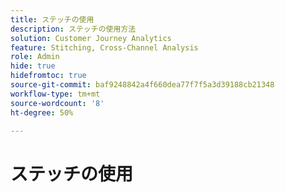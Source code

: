 ```yaml
---
title: ステッチの使用
description: ステッチの使用方法
solution: Customer Journey Analytics
feature: Stitching, Cross-Channel Analysis
role: Admin
hide: true
hidefromtoc: true
source-git-commit: baf9248842a4f660dea77f7f5a3d39188cb21348
workflow-type: tm+mt
source-wordcount: '8'
ht-degree: 50%

---
```



# ステッチの使用

